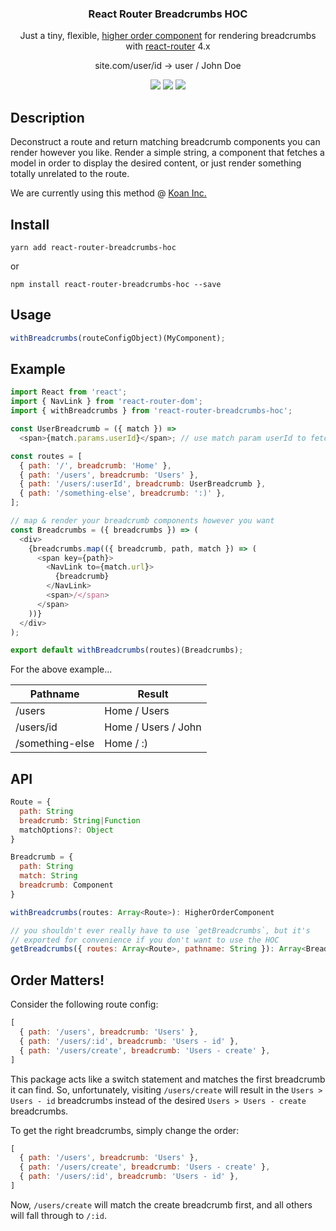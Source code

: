 <h3 align="center">
  React Router Breadcrumbs HOC
</h3>

<p align="center">
  Just a tiny, flexible, <a href="https://reactjs.org/docs/higher-order-components.html">higher order component</a> for rendering breadcrumbs with <a href="https://github.com/ReactTraining/react-router">react-router</a> 4.x
</p>

<p align="center">
  site.com/user/id → user / John Doe
</p>

<p align="center">
  <a href="https://travis-ci.org/icd2k3/react-router-breadcrumbs-hoc" target="_blank"><img src="https://travis-ci.org/icd2k3/react-router-breadcrumbs-hoc.svg?branch=master" /></a>
  <a href="https://coveralls.io/github/icd2k3/react-router-breadcrumbs-hoc?branch=master" target="_blank"><img src="https://coveralls.io/repos/github/icd2k3/react-router-breadcrumbs-hoc/badge.svg?branch=master" /></a>
  <a href="https://david-dm.org/icd2k3/react-router-breadcrumbs-hoc?type=dev" target="_blank"><img src="https://david-dm.org/icd2k3/react-router-breadcrumbs-hoc/dev-status.svg" /></a>
</p>

## Description

Deconstruct a route and return matching breadcrumb components you can render however you like. Render a simple string, a component that fetches a model in order to display the desired content, or just render something totally unrelated to the route.

We are currently using this method @ [Koan Inc.](https://koan.co)

## Install

`yarn add react-router-breadcrumbs-hoc`

or

`npm install react-router-breadcrumbs-hoc --save`

## Usage

```js
withBreadcrumbs(routeConfigObject)(MyComponent);
```

## Example

```js
import React from 'react';
import { NavLink } from 'react-router-dom';
import { withBreadcrumbs } from 'react-router-breadcrumbs-hoc';

const UserBreadcrumb = ({ match }) =>
  <span>{match.params.userId}</span>; // use match param userId to fetch/display user name

const routes = [
  { path: '/', breadcrumb: 'Home' },
  { path: '/users', breadcrumb: 'Users' },
  { path: '/users/:userId', breadcrumb: UserBreadcrumb },
  { path: '/something-else', breadcrumb: ':)' },
];

// map & render your breadcrumb components however you want
const Breadcrumbs = ({ breadcrumbs }) => (
  <div>
    {breadcrumbs.map(({ breadcrumb, path, match }) => (
      <span key={path}>
        <NavLink to={match.url}>
          {breadcrumb}
        </NavLink>
        <span>/</span>
      </span>
    ))}
  </div>
);

export default withBreadcrumbs(routes)(Breadcrumbs);
```

For the above example...

Pathname | Result
--- | ---
/users | Home / Users
/users/id | Home / Users / John
/something-else | Home / :)

## API

```js
Route = {
  path: String
  breadcrumb: String|Function
  matchOptions?: Object
}

Breadcrumb = {
  path: String
  match: String
  breadcrumb: Component
}

withBreadcrumbs(routes: Array<Route>): HigherOrderComponent

// you shouldn't ever really have to use `getBreadcrumbs`, but it's
// exported for convenience if you don't want to use the HOC
getBreadcrumbs({ routes: Array<Route>, pathname: String }): Array<Breadcrumb>
```

## Order Matters!

Consider the following route config:

```js
[
  { path: '/users', breadcrumb: 'Users' },
  { path: '/users/:id', breadcrumb: 'Users - id' },
  { path: '/users/create', breadcrumb: 'Users - create' },
]
```

This package acts like a switch statement and matches the first breadcrumb it can find. So, unfortunately, visiting `/users/create` will result in the `Users > Users - id` breadcrumbs instead of the desired `Users > Users - create` breadcrumbs.

To get the right breadcrumbs, simply change the order:

```js
[
  { path: '/users', breadcrumb: 'Users' },
  { path: '/users/create', breadcrumb: 'Users - create' },
  { path: '/users/:id', breadcrumb: 'Users - id' },
]
```

Now, `/users/create` will match the create breadcrumb first, and all others will fall through to `/:id`.
